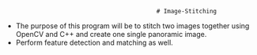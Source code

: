                                                # Image-Stitching
- The purpose of this program will be to stitch two images together using OpenCV and C++ and create one single panoramic image.
- Perform feature detection and matching as well.
